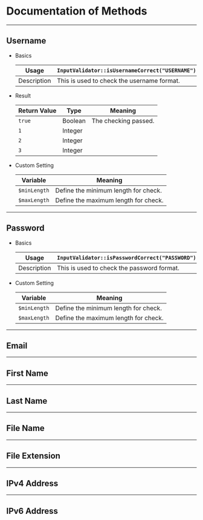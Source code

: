 Documentation of Methods
========================

----------------------------------------------------------------------
## Username

 * Basics
 
   | Usage       | `InputValidator::isUsernameCorrect("USERNAME");` |
   |-------------|--------------------------------------------------|
   | Description | This is used to check the username format.       |

 * Result

   | Return Value | Type    | Meaning                                   |
   |--------------|---------|-------------------------------------------|
   | `true`       | Boolean | The checking passed.                      |
   | `1`          | Integer |                                           |
   | `2`          | Integer |                                           |
   | `3`          | Integer |                                           |

 * Custom Setting
 
   | Variable     | Meaning                                          |
   |--------------|--------------------------------------------------|
   | `$minLength` | Define the minimum length for check.             |
   | `$maxLength` | Define the maximum length for check.             |


----------------------------------------------------------------------
## Password

 * Basics
 
   | Usage       | `InputValidator::isPasswordCorrect("PASSWORD");` |
   |-------------|--------------------------------------------------|
   | Description | This is used to check the password format.       |

 * Custom Setting
 
   | Variable     | Meaning                                          |
   |--------------|--------------------------------------------------|
   | `$minLength` | Define the minimum length for check.             |
   | `$maxLength` | Define the maximum length for check.             |

----------------------------------------------------------------------
## Email

----------------------------------------------------------------------
## First Name

----------------------------------------------------------------------
## Last Name

----------------------------------------------------------------------
## File Name

----------------------------------------------------------------------
## File Extension

----------------------------------------------------------------------
## IPv4 Address

----------------------------------------------------------------------
## IPv6 Address



